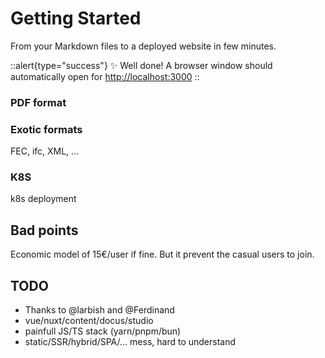 # Getting Started

From your Markdown files to a deployed website in few minutes.


::alert{type="success"}
✨ Well done! A browser window should automatically open for <http://localhost:3000>
::



### PDF format

### Exotic formats

FEC, ifc, XML, ...

### K8S

k8s deployment



## Bad points

Economic model of 15€/user if fine.
But it prevent the casual users to join.


## TODO

* Thanks to @larbish and @Ferdinand
* vue/nuxt/content/docus/studio
* painfull JS/TS stack (yarn/pnpm/bun)
* static/SSR/hybrid/SPA/... mess, hard to understand